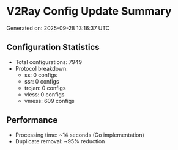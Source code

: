 # V2Ray Config Update Summary
Generated on: 2025-09-28 13:16:37 UTC

## Configuration Statistics
- Total configurations: 7949
- Protocol breakdown:
  - ss: 0 configs
  - ssr: 0 configs
  - trojan: 0 configs
  - vless: 0 configs
  - vmess: 609 configs

## Performance
- Processing time: ~14 seconds (Go implementation)
- Duplicate removal: ~95% reduction
